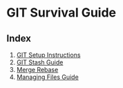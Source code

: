 # GIT Survival Guide

## Index
1. [GIT Setup Instructions](setup.md)
2. [GIT Stash Guide](stash_guide.md)
3. [Merge Rebase](merge_rebase.md)
4. [Managing Files Guide](files.md)
